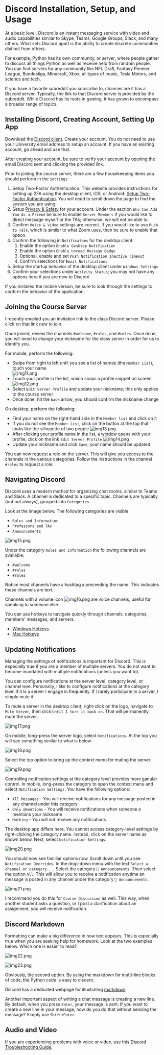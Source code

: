 # Discord Installation, Setup, and Usage
At a basic level, Discord is an instant messaging service with video and audio capabilities similar to Skype, Teams, Google Groups, Slack, and many others. What sets Discord apart is the ability to create discrete communities distinct from others. 

For example, Python has its own community, or *server*, where people gather to discuss all things Python as well as receive help from random people. You can find servers for any community like NFL Draft, Fantasy Premier League, Bundesliga, Minecraft, Xbox, all types of music, Tesla Motors, and science and tech.

If you have a favorite subreddit you subscribe to, chances are it has a Discord server. Typically, the link to that Discord server is provided by the subreddit. While Discord has its roots in gaming, it has grown to encompass a broader range of topics.

## Installing Discord, Creating Account, Setting Up App
Download the [Discord client](https://discord.com/download). Create your account. You do not need to use your University email address to setup an account. If you have an existing account, go ahead and use that. 

After creating your account, be sure to verify your account by opening the email Discord sent and clicking the provided link.

Prior to joining the course server, there are a few housekeeping items you should perform in the `Settings`:
1. Setup Two-Factor Authentication: This website provides instructions for setting up 2FA using the desktop client, iOS, or Android: [Setup Two-Factor Authentication](https://support.discord.com/hc/en-us/articles/219576828-Setting-up-Two-Factor-Authentication). You will need to scroll down the page to find the system you are using.
1. Setup [Privacy & Safety](https://discord.com/safety/360043857751) for your account. Under the section `Who Can Add You As a Friend` be sure to enable `Server Members` if you would like to direct message myself or the TAs; otherwise, we will not be able to.
1. Confirm `Voice & Video` settings are correct. If you would like to use `Push to Talk`, which is similar to what Zoom uses, then be sure to enable that option.
1. Confirm the following in `Notificatons` for the desktop client:
   1. Enable the option `Enable Desktop Notification`
   1. Enable the option `Enable Unread Message Badge`
   1. Optional, enable and set `Push Notification Inactive Timeout`
   1. Confirm selections for `Email Notifications`
1. Setup the startup behavior of the desktop client under `Windows Settings`
1. Confirm your selections under `Activity Status`; you may not have any options here if you are new to Discord

If you installed the mobile version, be sure to look through the settings to confirm the behavior of the application.

## Joining the Course Server
I recently emailed you an invitation link to the class Discord server. Please click on that link now to join. 

Once joined, review the channels `#welcome`, `#rules`, and `#roles`. Once done, you will need to change your nickname for the class server in order for us to identify you. 

For mobile, perform the following:
* Swipe from right to left until you see a list of names (the `Member List`), touch your name<br>
![img11.png](assets/img11.png)
* Touch your profile in the list, which snaps a profile snippet on screen<br>
![img12.png](assets/img12.png)
* Select `Edit Server Profile` and update your nickname; this only applies to the course server
* Once done, hit the `back` arrow; you should confirm the nickname change

On desktop, perform the following:
* Find your name on the right-hand side in the `Member list` and click on it
* If you do not see the `Member List`, click on the button at the top that looks like the silhouette of two people
![img13.png](assets/img13.png)
* After clicking your profile name in the list, a window opens with your profile; click on the link `Edit Server Profile`
![img14.png](assets/img14.png)
* Update your nickname and click `Save`; your name should be updated

You can now request a role on the server. This will give you access to the channels in the various categories. Follow the instructions in the channel `#roles` to request a role.

## Navigating Discord
Discord uses a modern method for organizing chat rooms, similar to Teams and Slack. A channel is dedicated to a specific topic. Channels are typically (but not always), grouped into `Categories`.

Look at the image below. The following categories are visible:
* `Rules and Information`
* `Professors and TAs`
* `Announcements`

![img15.png](assets/img15.png)

Under the category `Rules and Information` the following channels are available:
* `#welcome`
* `#rules`
* `#roles`

Notice most channels have a hashtag `#` preceeding the name. This indicates these channels are text. 

Channels with a volume icon ![img16.png](assets/img16.png) are voice channels, useful for speaking to someone else.

You can use hotkeys to navigate quickly through channels, categories, members' messages, and servers.
* [Windows Hotkeys](https://support.discord.com/hc/en-us/articles/225977308--Windows-Discord-Hotkeys)
* [Mac Hotkeys](https://support.discord.com/hc/en-us/articles/225878307--macOS-Discord-Hotkeys)

## Updating Notifications
Managing the settings of notifications is important for Discord. This is especially true if you are a member of multiple servers. You do not want to become inundated with multiple notifications (unless you want to). 

You can configure notifications at the server level, category level, or channel leve. Personally, I like to configure notifications at the category level if it is a server I engage in frequently. If I rarely participate in a server, I simply mute it.

To mute a server in the desktop client, right-click on the logo, navigate to `Mute Server`, then click `Until I turn it back on`. That will permanently mute the server.

![img17.png](assets/img17.png)

On mobile, long-press the server logo, select `Notifications`. At the top you will see something similar to what is below.

![img18.png](assets/img18.png)

Select the top option to bring up the context menu for muting the server.

![img19.png](assets/img19.png)

Controlling notification settings at the category level provides more ganular control. In mobile, long-press the category to open the context menu and select `Notification Settings`. You have the following options:
* `All Messages` - You will receive notifications for any message posted in any channel under this category
* `Only @mentions` - You will receive notifications when someone `@` mentions your nickname
* `Nothing` - You will not receive any notifications

The desktop app differs here. You cannot access category-level settings by right-clicking the category name. Instead, click on the server name as shown below. Next, select `Notification Settings`.

![img20.png](assets/img20.png)

You should now see familiar options now. Scroll down until you see `Notification Overrides`. In the drop-down menu with the text `Select a channel or category...`. Select the category `📰 Announcements`. Then select the option `All`. This will allow you to receive a notification anytime an message is posted in any channel under the category `📰 Announcements`.

![img21.png](assets/img21.png)

I recommend you do this for `Course Discussion` as well. This way, when another student asks a question, or I post a clarification about an assignment, you will receive notification.

## Discord Markdown
Formatting can make a big difference in how text appears. This is especially true when you are seeking help for homework. Look at the two examples below. Which one is easier to read?

![img22.png](assets/img22.png)

![img23.png](assets/img23.png)

Obviously, the second option. By using the markdown for multi-line blocks of code, the Python code is easy to discern.

Discord has a dedicated webpage for illustrating [markdown](https://support.discord.com/hc/en-us/articles/210298617-Markdown-Text-101-Chat-Formatting-Bold-Italic-Underline-).

Another important aspect of writing a chat message is creating a new line. By default, when you press `Enter`, your message is sent. If you want to create a new line in your message, how do you do that without sending the message? Simply use `Shift+Enter`.

## Audio and Video

If you are experiencing problems with voice or video, use this [Discord Troubleshooting Guide](https://support.discord.com/hc/en-us/articles/360045138471-Discord-Voice-and-Video-Troubleshooting-Guide).